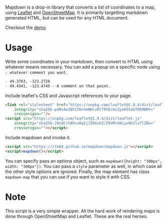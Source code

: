 Mapdown is a drop-in library that converts a list of coordinates to a map, using [Leaflet](https://leafletjs.com) and [OpenStreetMap](https://www.openstreetmap.org). It is primarily targetting markdown generated HTML, but can be used for any HTML document.

Checkout the [demo](https://cfe84.github.io/mapdown/demo.html)

# Usage

Write some coordinates in your markdown, then convert to HTML using whatever means necessary. You can add a popup on a specific node using ` - whatever comment you want`.

```md
- 49.3763, -123.2726
- 49.4341, -123.4745 - A comment on that point.
```

Include leaflet's CSS and Javascript references to your page.

```html
<link rel="stylesheet" href="https://unpkg.com/leaflet@1.9.4/dist/leaflet.css"
    integrity="sha256-p4NxAoJBhIIN+hmNHrzRCf9tD/miZyoHS5obTRR9BMY="
    crossorigin=""/>
<script src="https://unpkg.com/leaflet@1.9.4/dist/leaflet.js"
    integrity="sha256-20nQCchB9co0qIjJZRGuk2/Z9VM+kNiyxNV1lvTlZBo="
    crossorigin=""></script>
```

Include mapdown and invoke it.

```html
<script src="https://cfe84.github.io/mapdown/mapdown.js"></script>
<script>mapdown()</script>
```

You can specify pass an options object, such as `mapdown({height: "300px", width: "300px"})`. You can pass a `style` parameter as well, in which case all the other style options are ignored. Finally, the map element has class `mapdown-map` that you can use if you want to style it with CSS.

# Note

This script is a very simple wrapper. All the hard work of rendering maps is done through OpenStreetMap and Leaflet. These are the real heroes.